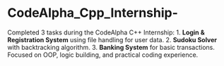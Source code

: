 # CodeAlpha_Cpp_Internship-
Completed 3 tasks during the CodeAlpha C++ Internship:  1. **Login &amp; Registration System** using file handling for user data. 2. **Sudoku Solver** with backtracking algorithm. 3. **Banking System** for basic transactions.    Focused on OOP, logic building, and practical coding experience.
